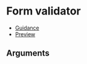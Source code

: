 # Form validator

- [Guidance](https://mojdt-design-system.herokuapp.com/components/form-validator)
- [Preview](https://mojdt-frontend.herokuapp.com/components/form-validator)

## Arguments